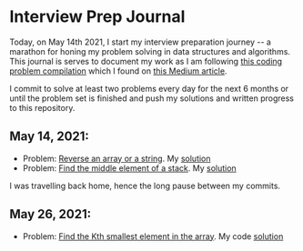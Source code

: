 # Interview Prep Journal

Today, on May 14th 2021, I start my interview preparation journey -- a marathon for honing my problem solving in data structures and algorithms. This journal is serves to document my work as I am following [this coding problem compilation](https://drive.google.com/file/d/1FMdN_OCfOI0iAeDlqswCiC2DZzD4nPsb/view) which I found on [this Medium article](https://anubhavsinha98.medium.com/resources-to-master-data-structures-and-algorithms-24450dc6d52b).

I commit to solve at least two problems every day for the next 6 months or until the problem set is finished and push my solutions and written progress to this repository.

## May 14, 2021:
- Problem: [Reverse an array or a string](https://www.geeksforgeeks.org/write-a-program-to-reverse-an-array-or-string/). My [solution](https://github.com/ak7588/interviewPrep/blob/main/reverseArray.py)
- Problem: [Find the middle element of a stack](https://www.geeksforgeeks.org/design-a-stack-with-find-middle-operation/). My [solution](https://github.com/ak7588/interviewPrep/blob/main/midStack.py)

I was travelling back home, hence the long pause between my commits.

## May 26, 2021:
- Problem: [Find the Kth smallest element in the array](https://practice.geeksforgeeks.org/problems/kth-smallest-element5635/1). My code [solution](https://github.com/ak7588/interviewPrep/blob/main/kthSmallest.py)

